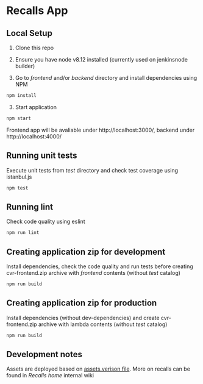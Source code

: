 # Recalls App

## Local Setup

1. Clone this repo

2. Ensure you have node v8.12 installed (currently used on jenkinsnode builder)

3. Go to *frontend* and/or *backend* directory and install dependencies using NPM

```javascript
npm install
```
3. Start application

```javascript
npm start
```
Frontend app will be avaliable under http://localhost:3000/, backend under http://localhost:4000/

## Running unit tests

Execute unit tests from *test* directory and check test coverage using istanbul.js

```javascript
npm test
```

## Running lint

Check code quality using eslint

```javascript
npm run lint 
```

## Creating application zip for development

Install dependencies, check the code quality and run tests before creating cvr-frontend.zip archive with *frontend* contents (without *test* catalog)

```javascript
npm run build 
```

## Creating application zip for production

Install dependencies (without dev-dependencies) and create cvr-frontend.zip archive with lambda contents (without *test* catalog)

```javascript
npm run build 
```

## Development notes

Assets are deployed based on [assets.verison file](./frontend/assets.version). More on recalls can be found in *Recalls home* internal wiki